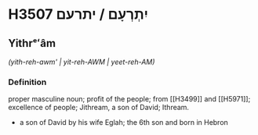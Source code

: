 # H3507 יִתְרְעָם / יתרעם

## Yithrᵉʻâm

_(yith-reh-awm' | yit-reh-AWM | yeet-reh-AM)_

### Definition

proper masculine noun; profit of the people; from [[H3499]] and [[H5971]]; excellence of people; Jithream, a son of David; Ithream.

- a son of David by his wife Eglah; the 6th son and born in Hebron
